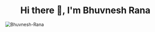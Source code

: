 <!--### Hi there 👋-->

<h1 align="center">Hi there 👋, I'm Bhuvnesh Rana</h1> 

<p align="left"> <img src="https://komarev.com/ghpvc/?username=Bhuvnesh-Rana&label=Profile%20views&color=0e75b6&style=flat" alt="Bhuvnesh-Rana" /> </p>

<!--
**Bhuvnesh-Rana/Bhuvnesh-Rana** is a ✨ _special_ ✨ repository because its `README.md` (this file) appears on your GitHub profile.

Here are some ideas to get you started:

- 🔭 I’m currently working on ...
- 🌱 I’m currently learning ...
- 👯 I’m looking to collaborate on ...
- 🤔 I’m looking for help with ...
- 💬 Ask me about ...
- 📫 How to reach me: ...
- 😄 Pronouns: ...
- ⚡ Fun fact: ...
-->
